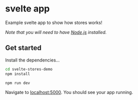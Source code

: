 # svelte app

Example svelte app to show how stores works!

*Note that you will need to have [Node.js](https://nodejs.org) installed.*


## Get started

Install the dependencies...

```bash
cd svelte-stores-demo
npm install
```

```bash
npm run dev
```

Navigate to [localhost:5000](http://localhost:5000). You should see your app running.



